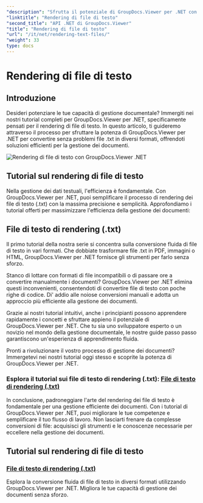 ```yaml
---
"description": "Sfrutta il potenziale di GroupDocs.Viewer per .NET con tutorial sul rendering dei file di testo. Converti i file .txt in vari formati per una gestione documentale avanzata."
"linktitle": "Rendering di file di testo"
"second_title": "API .NET di GroupDocs.Viewer"
"title": "Rendering di file di testo"
"url": "/it/net/rendering-text-files/"
"weight": 33
type: docs
---
```

# Rendering di file di testo

## Introduzione

Desideri potenziare le tue capacità di gestione documentale? Immergiti nei nostri tutorial completi per GroupDocs.Viewer per .NET, specificamente pensati per il rendering di file di testo. In questo articolo, ti guideremo attraverso il processo per sfruttare la potenza di GroupDocs.Viewer per .NET per convertire senza problemi file .txt in diversi formati, offrendoti soluzioni efficienti per la gestione dei documenti.

![Rendering di file di testo con GroupDocs.Viewer .NET](/viewer/rendering-text-files/image.png)

## Tutorial sul rendering di file di testo

Nella gestione dei dati testuali, l'efficienza è fondamentale. Con GroupDocs.Viewer per .NET, puoi semplificare il processo di rendering dei file di testo (.txt) con la massima precisione e semplicità. Approfondiamo i tutorial offerti per massimizzare l'efficienza della gestione dei documenti:

## File di testo di rendering (.txt)

Il primo tutorial della nostra serie si concentra sulla conversione fluida di file di testo in vari formati. Che dobbiate trasformare file .txt in PDF, immagini o HTML, GroupDocs.Viewer per .NET fornisce gli strumenti per farlo senza sforzo. 

Stanco di lottare con formati di file incompatibili o di passare ore a convertire manualmente i documenti? GroupDocs.Viewer per .NET elimina questi inconvenienti, consentendoti di convertire file di testo con poche righe di codice. Di' addio alle noiose conversioni manuali e adotta un approccio più efficiente alla gestione dei documenti.

Grazie ai nostri tutorial intuitivi, anche i principianti possono apprendere rapidamente i concetti e sfruttare appieno il potenziale di GroupDocs.Viewer per .NET. Che tu sia uno sviluppatore esperto o un novizio nel mondo della gestione documentale, le nostre guide passo passo garantiscono un'esperienza di apprendimento fluida.

Pronti a rivoluzionare il vostro processo di gestione dei documenti? Immergetevi nei nostri tutorial oggi stesso e scoprite la potenza di GroupDocs.Viewer per .NET.

### Esplora il tutorial sui file di testo di rendering (.txt): [File di testo di rendering (.txt)](./render-txt/)

In conclusione, padroneggiare l'arte del rendering dei file di testo è fondamentale per una gestione efficiente dei documenti. Con i tutorial di GroupDocs.Viewer per .NET, puoi migliorare le tue competenze e semplificare il tuo flusso di lavoro. Non lasciarti frenare da complesse conversioni di file: acquisisci gli strumenti e le conoscenze necessarie per eccellere nella gestione dei documenti.
## Tutorial sul rendering di file di testo
### [File di testo di rendering (.txt)](./render-txt/)
Esplora la conversione fluida di file di testo in diversi formati utilizzando GroupDocs.Viewer per .NET. Migliora le tue capacità di gestione dei documenti senza sforzo.